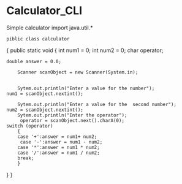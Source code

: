 # Calculator_CLI
Simple calculator
import java.util.*

    piblic class calculator
{
    public static void
        {
            int num1 = 0;
    int num2 = 0;
    char operator;

    double answer = 0.0;

        Scanner scanObject = new Scanner(System.in);


        Sytem.out.println("Enter a value for the number");
    num1 = scanObject.nextint();

        Sytem.out.println("Enter a value for the  second number");
    num2 = scanObject.nextint();
        Sytem.out.println("Enter the operator");
         operator = scanObject.next().charA(0);
    switch (operator)
        {
        case '+':answer = num1+ num2;
         case '-':answer = num1 - num2;                         
        case '*':answer = num1 * num2;
        case '/':answer = num1 / num2;
        break;
        }

}
}
